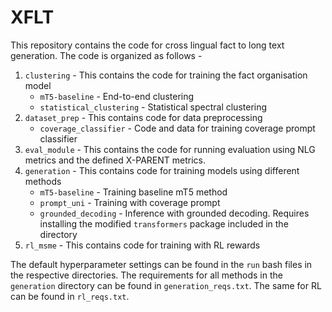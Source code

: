 # XFLT

This repository contains the code for cross lingual fact to long text generation. The code is organized as follows - 

1. ```clustering``` - This contains the code for training the fact organisation model
    - ```mT5-baseline``` - End-to-end clustering 
    - ```statistical_clustering``` - Statistical spectral clustering 
2. ```dataset_prep``` - This contains code for data preprocessing 
    - ```coverage_classifier``` - Code and data for training coverage prompt classifier 
3. ```eval_module``` - This contains the code for running evaluation using NLG metrics and the defined X-PARENT metrics. 
4. ```generation``` - This contains code for training models using different methods 
    - ```mT5-baseline``` - Training baseline mT5 method
    - ```prompt_uni``` - Training with coverage prompt 
    - ```grounded_decoding``` - Inference with grounded decoding. Requires installing the modified ```transformers``` package included in the directory 
5. ```rl_msme``` - This contains code for training with RL rewards  

The default hyperparameter settings can be found in the ```run``` bash files in the respective directories. 
The requirements for all methods in the ```generation``` directory can be found in ```generation_reqs.txt```. The same for RL can be found in ```rl_reqs.txt```. 